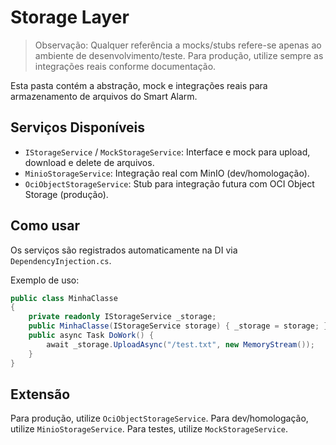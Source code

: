 # Storage Layer

> Observação: Qualquer referência a mocks/stubs refere-se apenas ao ambiente de desenvolvimento/teste.
> Para produção, utilize sempre as integrações reais conforme documentação.

Esta pasta contém a abstração, mock e integrações reais para armazenamento de arquivos do Smart Alarm.

## Serviços Disponíveis

- `IStorageService` / `MockStorageService`: Interface e mock para upload, download e delete de arquivos.
- `MinioStorageService`: Integração real com MinIO (dev/homologação).
- `OciObjectStorageService`: Stub para integração futura com OCI Object Storage (produção).

## Como usar

Os serviços são registrados automaticamente na DI via `DependencyInjection.cs`.

Exemplo de uso:

```csharp
public class MinhaClasse
{
    private readonly IStorageService _storage;
    public MinhaClasse(IStorageService storage) { _storage = storage; }
    public async Task DoWork() {
        await _storage.UploadAsync("/test.txt", new MemoryStream());
    }
}
```

## Extensão

Para produção, utilize `OciObjectStorageService`.
Para dev/homologação, utilize `MinioStorageService`.
Para testes, utilize `MockStorageService`.
